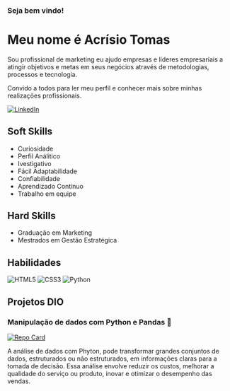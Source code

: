 
### Seja bem vindo!

# Meu nome é Acrísio Tomas
Sou profissional de marketing eu ajudo empresas e líderes empresariais a atingir objetivos e metas em seus negócios através de metodologias, processos e tecnologia.

Convido a todos para ler meu perfil e conhecer mais sobre minhas
realizações profissionais.

[![LinkedIn](https://img.shields.io/badge/LinkedIn-000?style=for-the-badge&logo=linkedin&logoColor=0E76A8)](https://www.linkedin.com/in/SEUUSERNAME/)

## Soft Skills

- Curiosidade
- Perfil Análitico
- Ivestigativo
- Fácil Adaptabilidade
- Confiabilidade
- Aprendizado Contínuo
- Trabalho em equipe

## Hard Skills

- Graduação em Marketing 
- Mestrados em Gestão Estratégica

## Habilidades

![HTML5](https://img.shields.io/badge/HTML-000?style=for-the-badge&logo=html5&logoColor=30A3DC)
![CSS3](https://img.shields.io/badge/CSS3-000?style=for-the-badge&logo=css3&logoColor=E94D5F)
![Python](https://img.shields.io/badge/Python-000?style=for-the-badge&logo=python)

## Projetos DIO

### Manipulação de dados com Python e Pandas ​:panda_face:​

[![Repo Card](https://github-readme-stats.vercel.app/api/pin/?username=AcrisioTomas&repo=analise_dados&bg_color=000&border_color=30A3DC&show_icons=true&icon_color=30A3DC&title_color=E94D5F&text_color=FFF)](https://github.com/SEUUSERNAME/SEUREPOSITORIO)

A análise de dados com Phyton, pode transformar grandes conjuntos de dados, estruturados ou não estruturados, em informações claras para a tomada de decisão. Essa análise envolve reduzir os custos, melhorar a qualidade do serviço ou produto, inovar e otimizar o desempenho das vendas.


